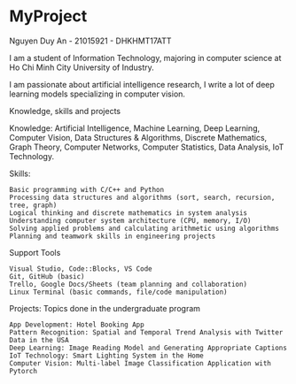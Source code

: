 # MyProject
Nguyen Duy An - 21015921 - DHKHMT17ATT

I am a student of Information Technology, majoring in computer science at Ho Chi Minh City University of Industry.

I am passionate about artificial intelligence research, I write a lot of deep learning models specializing in computer vision.

Knowledge, skills and projects

  Knowledge: Artificial Intelligence, Machine Learning, Deep Learning, Computer Vision, Data Structures & Algorithms, Discrete Mathematics, Graph Theory, Computer Networks, Computer Statistics, Data Analysis, IoT Technology.
  
  Skills:
  
    Basic programming with C/C++ and Python
    Processing data structures and algorithms (sort, search, recursion, tree, graph)
    Logical thinking and discrete mathematics in system analysis
    Understanding computer system architecture (CPU, memory, I/O)
    Solving applied problems and calculating arithmetic using algorithms
    Planning and teamwork skills in engineering projects
  Support Tools
  
    Visual Studio, Code::Blocks, VS Code
    Git, GitHub (basic)
    Trello, Google Docs/Sheets (team planning and collaboration)
    Linux Terminal (basic commands, file/code manipulation)
    
Projects: Topics done in the undergraduate program

    App Development: Hotel Booking App
    Pattern Recognition: Spatial and Temporal Trend Analysis with Twitter Data in the USA
    Deep Learning: Image Reading Model and Generating Appropriate Captions
    IoT Technology: Smart Lighting System in the Home
    Computer Vision: Multi-label Image Classification Application with Pytorch
